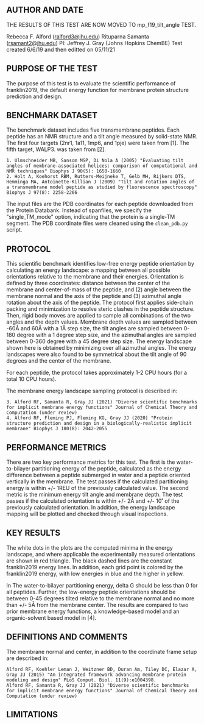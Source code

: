 ## AUTHOR AND DATE
THE RESULTS OF THIS TEST ARE NOW MOVED TO mp_f19_tilt_angle TEST. 

Rebecca F. Alford (ralford3@jhu.edu)
Rituparna Samanta (rsamant2@jhu.edu)
PI: Jeffrey J. Gray (Johns Hopkins ChemBE)
Test created 6/6/19 and then editted on 05/11/21

## PURPOSE OF THE TEST
The purpose of this test is to evaluate the scientific performance of franklin2019, the default energy function for membrane protein structure prediction and design.

## BENCHMARK DATASET
The benchmark dataset includes five transmembrane peptides. Each peptide has an NMR structure and a tilt angle measured by solid-state NMR. The first four targets (2nr1, 1a11, 1mp6, and 1pje) were taken from [1]. The fifth target, WALP3. was taken from [2].

	1. Ulmschneider MB, Sansom MSP, Di Nola A (2005) "Evaluating tilt angles of membrane-associated helices: comparison of computational and NMR techniques" Biophys J 90(5): 1650-1660
	2. Holt A, Koehorst RBM, Rutters-Meijneke T, Gelb MH, Rijkers DTS, Hemminga MA, Antoinette-Killian J (2009) "Tilt and rotation angles of a transmembrane model peptide as studied by fluorescence spectroscopy" Biophys J 97(8): 2258-2266

The input files are the PDB coordinates for each peptide downloaded from the Protein Databank. Instead of spanfiles, we specify the "single_TM_mode" option, indicating that the protein is a single-TM segment. The PDB coordinate files were cleaned using the `clean_pdb.py` script.

## PROTOCOL
This scientific benchmark identifies low-free energy peptide orientation by calculating an energy landscape: a mapping between all possible orientations relative to the membrane and their energies. Orientation is defined by three coordinates: distance between the center of the membrane and center-of-mass of the peptide, and (2) angle between the membrane normal and the axis of the peptide and (3) azimuthal angle rotation about the axis of the peptide. The protocol first applies side-chain packing and minimization to resolve steric clashes in the peptide structure. Then, rigid body moves are applied to sample all combinations of the two angles and the depth values. Membrane depth values are sampled between -60Å and 60Å with a 1Å step size, the tilt angles are sampled between 0-180 degree with a 1 degree step size, and the azimuthal angles are sampled between 0-360 degree with a 45 degree step size. The energy landscape shown here is obtained by minimizing over all azimuthal angles. The energy landscapes were also found to be symmetrical about the tilt angle of 90 degrees and the center of the membrane. 

For each peptide, the protocol takes approximately 1-2 CPU hours (for a total 10 CPU hours).

The membrane energy landscape sampling protocol is described in:

	3. Alford RF, Samanta R, Gray JJ (2021) "Diverse scientific benchmarks for implicit membrane energy functions" Journal of Chemical Theory and Computation (under review)
	4. Alford RF, Fleming PJ, Fleming KG, Gray JJ (2020) "Protein structure prediction and design in a biologically-realistic implicit membrane" Biophys J 180(8): 2042-2055 
## PERFORMANCE METRICS
There are two key performance metrics for this test. The first is the water-to-bilayer partitioning energy of the peptide, calculated as the energy difference between a peptide submerged in water and a peptide oriented vertically in the membrane. The test passes if the calculated partitioning energy is within +/- 1REU of the previously calculated value. The second metric is the minimum energy tilt angle and membrane depth. The test passes if the calculated orientation is within +/- 2Å and +/- 10˚ of the previously calculated orientation. In addition, the energy landscape mapping will be plotted and checked through visual inspections.

## KEY RESULTS
The white dots in the plots are the computed minima in the energy landscape, and where applicable the experimentally measured orientations are shown in red triangle. The black dashed lines are the constant franklin2019 energy lines. In addition, each grid point is colored by the franklin2019 energy, with low energies in blue and the higher in yellow. 

In The water-to-bilayer partitioning energy, delta G should be less than 0 for all peptides. Further, the low-energy peptide orientations should be between 0-45 degrees tilted relative to the membrane normal and no more than +/- 5Å from the membrane center. The results are compared to two prior membrane energy functions, a knowledge-based model and an organic-solvent based model in [4]. 

## DEFINITIONS AND COMMENTS
The membrane normal and center, in addition to the coordinate frame setup are described in:

	Alford RF, Koehler Leman J, Weitzner BD, Duran Am, Tiley DC, Elazar A, Gray JJ (2015) "An integrated framework advancing membrane protein modeling and design" PLoS Comput. Biol. 11(9):e1004398.
	Alford RF, Samanta R, Gray JJ (2021) "Diverse scientific benchmarks for implicit membrane energy functions" Journal of Chemical Theory and Computation (under review)
## LIMITATIONS

